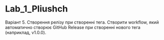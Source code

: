 # Lab_1_Pliushch
Варіант 5. 
Створення релізу при створенні тега. Створити workflow, який автоматично створює GitHub Release при створенні нового тега (наприклад, v1.0.0).

